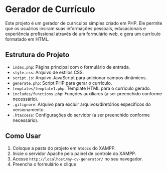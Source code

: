 # Gerador de Currículo

Este projeto é um gerador de currículos simples criado em PHP. Ele permite que os usuários insiram suas informações pessoais, educacionais e experiência profissional através de um formulário web, e gera um currículo formatado em HTML.

## Estrutura do Projeto

- `index.php`: Página principal com o formulário de entrada.
- `style.css`: Arquivo de estilos CSS.
- `script.js`: Arquivo JavaScript para adicionar campos dinâmicos.
- `generate.php`: Script PHP para gerar o currículo.
- `templates/template1.php`: Template HTML para o currículo gerado.
- `includes/functions.php`: Funções auxiliares (a ser preenchido conforme necessário).
- `.gitignore`: Arquivo para excluir arquivos/diretórios específicos do versionamento.
- `.htaccess`: Configurações do servidor (a ser preenchido conforme necessário).

## Como Usar

1. Coloque a pasta do projeto em `htdocs` do XAMPP.
2. Inicie o servidor Apache pelo painel de controle do XAMPP.
3. Acesse `http://localhost/my-cv-generator/` no seu navegador.
4. Preencha o formulário e clique
